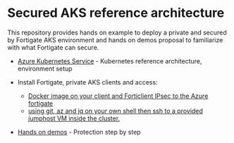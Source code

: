 # Secured AKS reference architecture

This repository provides hands on example to deploy a private and secured by Fortigate AKS environment and hands on demos proposal to familiarize with what Fortigate can secure.

- [Azure Kubernetes Service](AKS-Private-secured.md) - Kubernetes reference architecture, environment setup

- Install Fortigate, private AKS clients and access:
  - [Docker image on your client and Forticlient IPsec to the Azure fortigate](LocalDockerandVPN.md)
  - [using git, az and jq on your own shell then ssh to a provided jumphost VM inside the cluster.](JumphostUsage.md)

- [Hands on demos](Hands_on_demos.md) - Protection step by step
